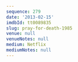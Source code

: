 ```yaml
---
sequence: 279
date: '2013-02-15'
imdbId: tt0089835
slug: pray-for-death-1985
venue: null
venueNotes: null
medium: Netflix
mediumNotes: null
---
```


